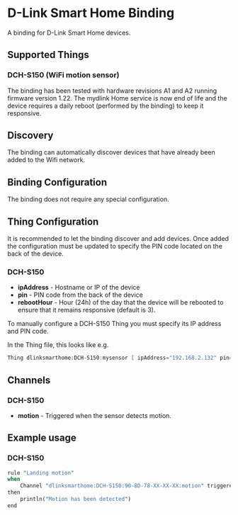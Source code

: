 # D-Link Smart Home Binding

A binding for D-Link Smart Home devices.

## Supported Things

### DCH-S150 (WiFi motion sensor)

The binding has been tested with hardware revisions A1 and A2 running firmware version 1.22.
The mydlink Home service is now end of life and the device requires a daily reboot (performed by the binding) to keep it responsive.

## Discovery

The binding can automatically discover devices that have already been added to the Wifi network.

## Binding Configuration

The binding does not require any special configuration.

## Thing Configuration

It is recommended to let the binding discover and add devices.
Once added the configuration must be updated to specify the PIN code located on the back of the device.

### DCH-S150

- **ipAddress** - Hostname or IP of the device
- **pin** - PIN code from the back of the device
- **rebootHour** - Hour (24h) of the day that the device will be rebooted to ensure that it remains responsive (default is 3).

To manually configure a DCH-S150 Thing you must specify its IP address and PIN code.

In the Thing file, this looks like e.g.

```java
Thing dlinksmarthome:DCH-S150:mysensor [ ipAddress="192.168.2.132" pin="1234" ]
```

## Channels

### DCH-S150

- **motion** - Triggered when the sensor detects motion.

## Example usage

### DCH-S150

```perl
rule "Landing motion"
when
    Channel "dlinksmarthome:DCH-S150:90-8D-78-XX-XX-XX:motion" triggered
then
    println("Motion has been detected")
end
```

